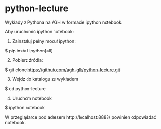 python-lecture
==============

Wykłady z Pythona na AGH w formacie ipython notebook.

Aby uruchomić ipython notebook:
1) Zainstaluj pełny moduł ipython:

  $ pip install ipython[all]

2) Pobierz źródła:

  $ git clone https://github.com/agh-glk/python-lecture.git
  
3) Wejdz do katalogu ze wykładem

  $ cd python-lecture
  
4) Uruchom notebook

  $ ipython notebook
  

W przeglądarce pod adresem http://localhost:8888/ powinien odpowiadać notebook.

